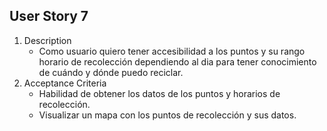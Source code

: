 ## User Story 7
1. Description
	- Como usuario quiero tener accesibilidad a los puntos y su rango horario de recolección dependiendo al dia para tener  conocimiento de cuándo y dónde puedo reciclar.
2. Acceptance Criteria
	- Habilidad de obtener los datos  de los puntos y horarios de recolección.
	- Visualizar un mapa con los puntos de recolección  y sus datos.



